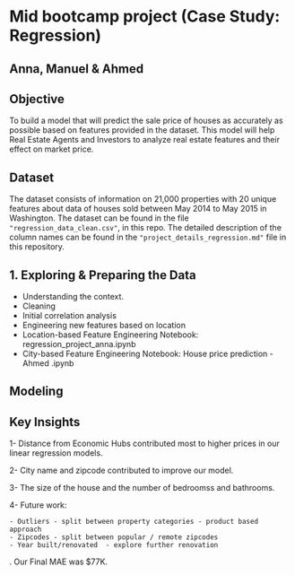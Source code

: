 # Mid bootcamp project (Case Study: Regression)
## Anna, Manuel & Ahmed

## Objective

To build a model that will predict the sale price of houses as accurately as possible based on features provided in the dataset. This  model will help Real Estate Agents and Investors to analyze real estate features and their effect on market price.


## Dataset

The dataset consists of information on 21,000 properties with 20 unique features about data of houses sold between May 2014 to May 2015 in Washington. The dataset can be found in the file `"regression_data_clean.csv"`, in this repo. The detailed description of the column names can be found in the `"project_details_regression.md"` file in this repository. 

##  1. Exploring & Preparing the Data

- Understanding the context.
- Cleaning
- Initial correlation analysis
- Engineering new features based on location
- Location-based Feature Engineering Notebook: regression_project_anna.ipynb
- City-based Feature Engineering Notebook: House price prediction - Ahmed .ipynb

## Modeling


## Key Insights

1- Distance from Economic Hubs contributed most to higher prices in our  linear regression models. 

2- City name and zipcode contributed to improve our model.

3- The size of the house and the number of bedroomss and bathrooms. 

4- Future work:
   
    - Outliers - split between property categories - product based approach
    - Zipcodes - split between popular / remote zipcodes
    - Year built/renovated  - explore further renovation

. Our Final MAE was $77K.


